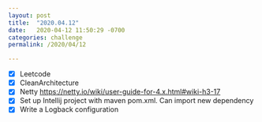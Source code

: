 ```yaml
---
layout: post
title:  "2020.04.12"
date:   2020-04-12 11:50:29 -0700
categories: challenge
permalink: /2020/04/12

---
```


- [x] Leetcode
- [x] CleanArchitecture 
- [x] Netty https://netty.io/wiki/user-guide-for-4.x.html#wiki-h3-17
- [x] Set up Intellij project with maven pom.xml. Can import new dependency
- [x] Write a Logback configuration